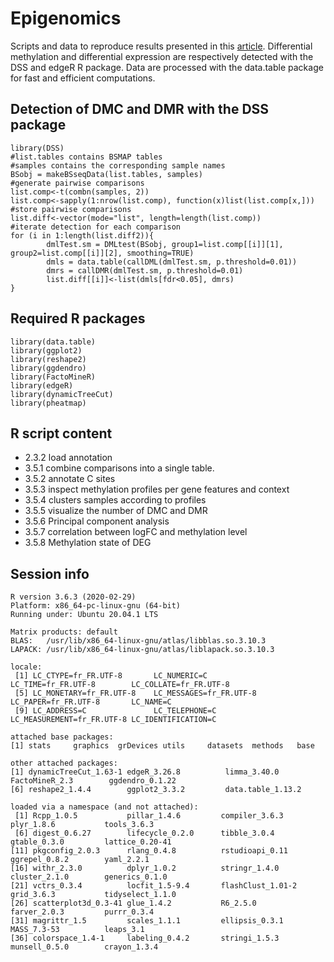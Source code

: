 # Epigenomics

Scripts and data to reproduce results presented in this [article](https://www.mdpi.com/1422-0067/21/17/6028).
Differential methylation and differential expression are respectively detected with the DSS and edgeR R package. Data are processed with the data.table package for fast and efficient computations.

[](data/methylation_profiles.png)

## Detection of DMC and DMR with the DSS package

```
library(DSS)
#list.tables contains BSMAP tables
#samples contains the corresponding sample names
BSobj = makeBSseqData(list.tables, samples)
#generate pairwise comparisons
list.comp<-t(combn(samples, 2))
list.comp<-sapply(1:nrow(list.comp), function(x)list(list.comp[x,]))
#store pairwise comparisons
list.diff<-vector(mode="list", length=length(list.comp))
#iterate detection for each comparison
for (i in 1:length(list.diff2)){
		dmlTest.sm = DMLtest(BSobj, group1=list.comp[[i]][1], group2=list.comp[[i]][2], smoothing=TRUE)
		dmls = data.table(callDML(dmlTest.sm, p.threshold=0.01))
		dmrs = callDMR(dmlTest.sm, p.threshold=0.01)
		list.diff[[i]]<-list(dmls[fdr<0.05], dmrs)
}	
```

## Required R packages

```
library(data.table)
library(ggplot2)
library(reshape2)
library(ggdendro)
library(FactoMineR)
library(edgeR)
library(dynamicTreeCut)
library(pheatmap)
```

## R script content

- 2.3.2 load annotation
- 3.5.1 combine comparisons into a single table.
- 3.5.2 annotate C sites
- 3.5.3 inspect methylation profiles per gene features and context
- 3.5.4 clusters samples according to profiles
- 3.5.5 visualize the number of DMC and DMR
- 3.5.6 Principal component analysis
- 3.5.7 correlation between logFC and methylation level
- 3.5.8 Methylation state of DEG

## Session info

```
R version 3.6.3 (2020-02-29)
Platform: x86_64-pc-linux-gnu (64-bit)
Running under: Ubuntu 20.04.1 LTS

Matrix products: default
BLAS:   /usr/lib/x86_64-linux-gnu/atlas/libblas.so.3.10.3
LAPACK: /usr/lib/x86_64-linux-gnu/atlas/liblapack.so.3.10.3

locale:
 [1] LC_CTYPE=fr_FR.UTF-8       LC_NUMERIC=C               LC_TIME=fr_FR.UTF-8        LC_COLLATE=fr_FR.UTF-8    
 [5] LC_MONETARY=fr_FR.UTF-8    LC_MESSAGES=fr_FR.UTF-8    LC_PAPER=fr_FR.UTF-8       LC_NAME=C                 
 [9] LC_ADDRESS=C               LC_TELEPHONE=C             LC_MEASUREMENT=fr_FR.UTF-8 LC_IDENTIFICATION=C       

attached base packages:
[1] stats     graphics  grDevices utils     datasets  methods   base     

other attached packages:
[1] dynamicTreeCut_1.63-1 edgeR_3.26.8          limma_3.40.0          FactoMineR_2.3        ggdendro_0.1.22      
[6] reshape2_1.4.4        ggplot2_3.3.2         data.table_1.13.2    

loaded via a namespace (and not attached):
 [1] Rcpp_1.0.5           pillar_1.4.6         compiler_3.6.3       plyr_1.8.6           tools_3.6.3         
 [6] digest_0.6.27        lifecycle_0.2.0      tibble_3.0.4         gtable_0.3.0         lattice_0.20-41     
[11] pkgconfig_2.0.3      rlang_0.4.8          rstudioapi_0.11      ggrepel_0.8.2        yaml_2.2.1          
[16] withr_2.3.0          dplyr_1.0.2          stringr_1.4.0        cluster_2.1.0        generics_0.1.0      
[21] vctrs_0.3.4          locfit_1.5-9.4       flashClust_1.01-2    grid_3.6.3           tidyselect_1.1.0    
[26] scatterplot3d_0.3-41 glue_1.4.2           R6_2.5.0             farver_2.0.3         purrr_0.3.4         
[31] magrittr_1.5         scales_1.1.1         ellipsis_0.3.1       MASS_7.3-53          leaps_3.1           
[36] colorspace_1.4-1     labeling_0.4.2       stringi_1.5.3        munsell_0.5.0        crayon_1.3.4  
```
